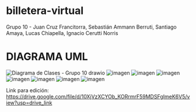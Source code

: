﻿# billetera-virtual
 Grupo 10 - Juan Cruz Francitorra, Sebastián Ammann Berruti, Santiago Amaya, Lucas Chiapella, Ignacio Cerutti Norris

# DIAGRAMA UML
![Diagrama de Clases - Grupo 10 drawio](https://github.com/user-attachments/assets/b9298b49-64c3-40d0-9e1b-39a540eb168c)
![imagen](https://github.com/user-attachments/assets/dcce79dc-0bfd-4dcc-87d3-b0404e9e66bd)
![imagen](https://github.com/user-attachments/assets/844ae87e-bdbb-4a0d-ae42-4694b1e6a80c)
![imagen](https://github.com/user-attachments/assets/9ed6436b-d845-4344-9abd-fa02b185d5f8)
![imagen](https://github.com/user-attachments/assets/91b91369-4a10-4b35-aabf-74e59b5808e7)
![imagen](https://github.com/user-attachments/assets/afdd6807-07a7-402a-98d5-a8945ba954bc)
![imagen](https://github.com/user-attachments/assets/59cf1414-ca00-4a8b-b9c9-76afbf522239)
![imagen](https://github.com/user-attachments/assets/ccbecc0e-067f-4b26-93d3-f0bd755fa4c7)


Link para edición: https://drive.google.com/file/d/10XjVzXCYOb_KORrmrF59MDSFgImeK6V5/view?usp=drive_link
